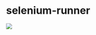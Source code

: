 # selenium-runner

[![](https://jitpack.io/v/deeprim/selenium-runner.svg)](https://jitpack.io/#deeprim/selenium-runner)

